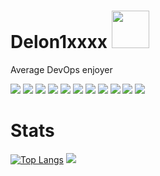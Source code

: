 

# Delon1xxxx <img src="https://github.com/user-attachments/assets/4502a525-38fc-4536-a07f-370aa5ebc004" width="60" ></img>
Average DevOps enjoyer 


<div>
<img src="https://deviconapi.vercel.app/c?size=40"/>
<img src="https://deviconapi.vercel.app/cplusplus?size=40"/>
<img src="https://devicon-website.vercel.app/api/python/original.svg?size=40"></img>
<img src="https://deviconapi.vercel.app/go?version=original-wordmark&size=40"/>
<img src="https://deviconapi.vercel.app/bash?size=40"/>
<img src="https://devicon-website.vercel.app/api/git/original.svg?size=40"></img>
<img src="https://devicon-website.vercel.app/api/docker/plain.svg?size=40"></img>
<img src="https://devicon-website.vercel.app/api/figma/original.svg?size=40"></img>
<img src="https://devicon-website.vercel.app/api/jenkins/original.svg?size=40"></img>
<img src="https://devicon-website.vercel.app/api/kubernetes/plain.svg?size=40"></img>
<img src="https://devicon-website.vercel.app/api/terraform/original.svg?size=40"></img>

</div>

# Stats
[![Top Langs](https://github-readme-stats.vercel.app/api/top-langs/?username=RewithSolo)](https://github.com/anuraghazra/github-readme-stats)
<img src="https://github.com/user-attachments/assets/08050b1f-1eb5-4f08-a3a0-e11be12a0610" name=""/>




<!---
RewithSolo/RewithSolo is a ✨ special ✨ repository because its `README.md` (this file) appears on your GitHub profile.
You can click the Preview link to take a look at your changes.
--->
